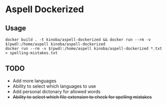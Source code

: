 # Aspell Dockerized

## Usage

```
docker build . -t kinoba/aspell-dockerized && docker run --rm -v $(pwd):/home/aspell kinoba/aspell-dockerized
docker run --rm -v $(pwd):/home/aspell kinoba/aspell-dockerized *.txt > spelling-mistakes.txt
```

## TODO

- Add more languages
- Ability to select which languages to use
- Add personal dictonary for allowed words
- ~~Ability to select which file extension to check for spelling mistakes~~
